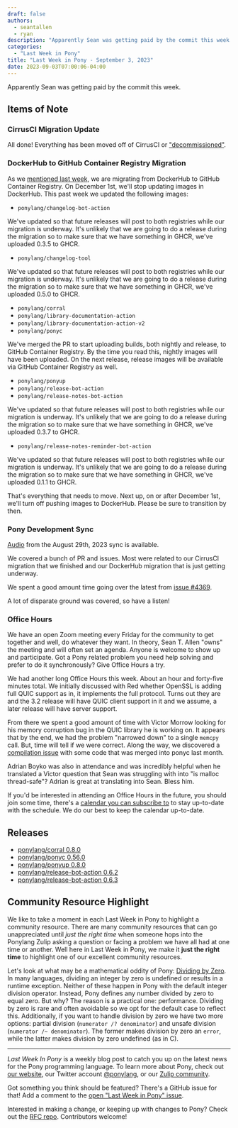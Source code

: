 ```yaml
---
draft: false
authors:
  - seantallen
  - ryan
description: "Apparently Sean was getting paid by the commit this week."
categories:
  - "Last Week in Pony"
title: "Last Week in Pony - September 3, 2023"
date: 2023-09-03T07:00:06-04:00
---
```


Apparently Sean was getting paid by the commit this week.

<!-- more -->

## Items of Note

### CirrusCI Migration Update

All done! Everything has been moved off of CirrusCI or ["decommissioned"](https://www.youtube.com/watch?v=yVDP5M0eTcM).

### DockerHub to GitHub Container Registry Migration

As we [mentioned last week](https://www.ponylang.io/blog/2023/08/last-week-in-pony-august-27-2023/#we-re-migrating-container-images-from-dockerhub-to-github-container-registry), we are migrating from DockerHub to GitHub Container Registry. On December 1st, we'll stop updating images in DockerHub. This past week we updated the following images:

- `ponylang/changelog-bot-action`

We've updated so that future releases will post to both registries while our migration is underway. It's unlikely that we are going to do a release during the migration so to make sure that we have something in GHCR, we've uploaded 0.3.5 to GHCR.

- `ponylang/changelog-tool`

We've updated so that future releases will post to both registries while our migration is underway. It's unlikely that we are going to do a release during the migration so to make sure that we have something in GHCR, we've uploaded 0.5.0 to GHCR.

- `ponylang/corral`
- `ponylang/library-documentation-action`
- `ponylang/library-documentation-action-v2`
- `ponylang/ponyc`

We've merged the PR to start uploading builds, both nightly and release, to GitHub Container Registry. By the time you read this, nightly images will have been uploaded. On the next release, release images will be available via GitHub Container Registry as well.

- `ponylang/ponyup`
- `ponylang/release-bot-action`
- `ponylang/release-notes-bot-action`

We've updated so that future releases will post to both registries while our migration is underway. It's unlikely that we are going to do a release during the migration so to make sure that we have something in GHCR, we've uploaded 0.3.7 to GHCR.

- `ponylang/release-notes-reminder-bot-action`

We've updated so that future releases will post to both registries while our migration is underway. It's unlikely that we are going to do a release during the migration so to make sure that we have something in GHCR, we've uploaded 0.1.1 to GHCR.

That's everything that needs to move. Next up, on or after December 1st, we'll turn off pushing images to DockerHub. Please be sure to transition by then.

### Pony Development Sync

[Audio](https://vimeo.com/917349245) from the August 29th, 2023 sync is available.

We covered a bunch of PR and issues. Most were related to our CirrusCI migration that we finished and our DockerHub migration that is just getting underway.

We spent a good amount time going over the latest from [issue #4369](https://github.com/ponylang/ponyc/issues/4369).

A lot of disparate ground was covered, so have a listen!

### Office Hours

We have an open Zoom meeting every Friday for the community to get together and well, do whatever they want. In theory, Sean T. Allen "owns" the meeting and will often set an agenda. Anyone is welcome to show up and participate. Got a Pony related problem you need help solving and prefer to do it synchronously? Give Office Hours a try.

We had another long Office Hours this week. About an hour and forty-five minutes total. We initially discussed with Red whether OpenSSL is adding full QUIC support as in, it implements the full protocol. Turns out they are and the 3.2 release will have QUIC client support in it and we assume, a later release will have server support.

From there we spent a good amount of time with Victor Morrow looking for his memory corruption bug in the QUIC library he is working on. It appears that by the end, we had the problem "narrowed down" to a single `memcpy` call. But, time will tell if we were correct. Along the way, we discovered a [compilation issue](https://github.com/ponylang/ponyc/issues/4412) with some code that was merged into ponyc last month.

Adrian Boyko was also in attendance and was incredibly helpful when he translated a Victor question that Sean was struggling with into "is malloc thread-safe"? Adrian is great at translating into Sean. Bless him.

If you'd be interested in attending an Office Hours in the future, you should join some time, there's a [calendar you can subscribe to](https://calendar.google.com/calendar/ical/4465e68ae24131ae00461a40893f2637a2c9ac510e311a44ff78680e2f183ce3%40group.calendar.google.com/public/basic.ics) to stay up-to-date with the schedule. We do our best to keep the calendar up-to-date.

## Releases

- [ponylang/corral 0.8.0](https://github.com/ponylang/corral/releases/tag/0.8.0)
- [ponylang/ponyc 0.56.0](https://github.com/ponylang/ponyc/releases/tag/0.56.0)
- [ponylang/ponyup 0.8.0](https://github.com/ponylang/ponyup/releases/tag/0.8.0)
- [ponylang/release-bot-action 0.6.2](https://github.com/ponylang/release-bot-action/releases/tag/0.6.2)
- [ponylang/release-bot-action 0.6.3](https://github.com/ponylang/release-bot-action/releases/tag/0.6.3)

## Community Resource Highlight

We like to take a moment in each Last Week in Pony to highlight a community resource. There are many community resources that can go unappreciated until _just the right time_ when someone hops into the Ponylang Zulip asking a question or facing a problem we have all had at one time or another. Well here in Last Week in Pony, we make it **just the right time** to highlight one of our excellent community resources.

Let's look at what may be a mathematical oddity of Pony: [Dividing by Zero](https://tutorial.ponylang.io/gotchas/divide-by-zero). In many languages, dividing an integer by zero is undefined or results in a runtime exception. Neither of these happen in Pony with the default integer division operator. Instead, Pony defines any number divided by zero to equal zero. But why? The reason is a practical one: performance. Dividing by zero is rare and often avoidable so we opt for the default case to reflect this. Additionally, if you want to handle division by zero we have two more options: partial division (`numerator /? denominator`) and unsafe division (`numerator /~ denominator`). The former makes division by zero an `error`, while the latter makes division by zero undefined (as in C).

---

_Last Week In Pony_ is a weekly blog post to catch you up on the latest news for the Pony programming language. To learn more about Pony, check out [our website](https://ponylang.io), our Twitter account [@ponylang](https://twitter.com/ponylang), or our [Zulip community](https://ponylang.zulipchat.com).

Got something you think should be featured? There's a GitHub issue for that! Add a comment to the [open "Last Week in Pony" issue](https://github.com/ponylang/ponylang.github.io/issues?q=is%3Aissue+is%3Aopen+label%3Alast-week-in-pony).

Interested in making a change, or keeping up with changes to Pony? Check out the [RFC repo](https://github.com/ponylang/rfcs). Contributors welcome!
